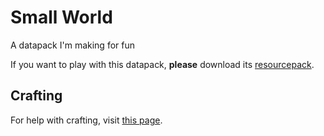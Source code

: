 # Small World
A datapack I'm making for fun


If you want to play with this datapack, **please** download its [resourcepack](https://github.com/FegDotExe/SmallWorldPack/).

## Crafting
For help with crafting, visit [this page](data/smallworld/functions/craftings.md).